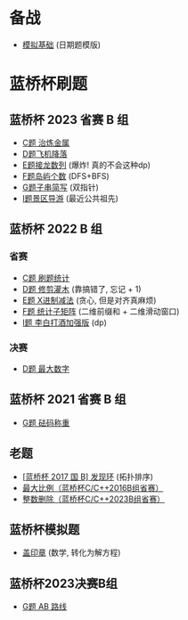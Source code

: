 # 备战
- [模拟基础](../006-冲刺/001-模拟基础/index.md) (日期题模版)

# 蓝桥杯刷题
## 蓝桥杯 2023 省赛 B 组
- [C题 治炼金属](../003-蓝桥杯省赛B组/001-C题治炼金属/index.md)
- [D题飞机降落](../003-蓝桥杯省赛B组/002-D题飞机降落/index.md)
- [E题接龙数列](../003-蓝桥杯省赛B组/003-E题接龙数列/index.md) (爆炸! 真的不会这种dp)
- [F题岛屿个数](../003-蓝桥杯省赛B组/004-F题岛屿个数/index.md) (DFS+BFS)
- [G题子串简写](../003-蓝桥杯省赛B组/005-G题子串简写/index.md) (双指针)
- [I题景区导游](../003-蓝桥杯省赛B组/006-I题景区导游/index.md) (最近公共祖先)

## 蓝桥杯 2022 B 组
### 省赛
- [C题 刷题统计](https://www.luogu.com.cn/problem/P8780)
- [D题 修剪灌木](https://www.luogu.com.cn/problem/P8781) (靠搞错了, 忘记 + 1)
- [E题 X进制减法](../003-蓝桥杯省赛B组/007-E题X进制减法/index.md) (贪心, 但是对齐真麻烦)
- [F题 统计子矩阵](../003-蓝桥杯省赛B组/008-F题统计子矩阵/index.md) (二维前缀和 + 二维滑动窗口)
- [I题 李白打酒加强版](../003-蓝桥杯省赛B组/009-I题李白打酒加强版/index.md) (dp)

### 决赛
- [D题 最大数字](../004-蓝桥杯决赛B组/001-D题最大数字/index.md)

## 蓝桥杯 2021 省赛 B 组
- [G题 砝码称重](../003-蓝桥杯省赛B组/010-G题砝码称重/index.md)

## 老题
- [[蓝桥杯 2017 国 B] 发现环](../005-老题/001-【蓝桥杯国B】发现环/index.md) (拓扑排序)
- [最大比例（蓝桥杯C/C++2016B组省赛）](../005-老题/002-最大比例（蓝桥杯C/001-C++B组省赛）/index.md)
- [整数删除（蓝桥杯C/C++2023B组省赛）](../005-老题/003-整数删除（蓝桥杯C/001-C++B组省赛）/index.md)

## 蓝桥杯模拟题
- [盖印章](../007-蓝桥杯官网模拟题/001-盖印章/index.md) (数学, 转化为解方程)

## 蓝桥杯2023决赛B组
- [G题 AB 路线](../004-蓝桥杯决赛B组/002-G题AB路线/index.md)